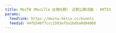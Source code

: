```yaml
---
title: MozTW（Mozilla 台灣社群） 近期公開活動 - KKTIX
params:
  feedlink: https://moztw.kktix.cc/events
  feedid: 44fb546f7ccc1593efba1bdba0d84068
---
```


